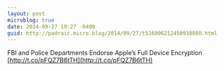 ```yaml
---
layout: post
microblog: true
date: 2014-09-27 19:27 -0400
guid: http://padraic.micro.blog/2014/09/27/t516006212450938880.html
---
```

FBI and Police Departments Endorse Apple’s Full Device Encryption [http://t.co/pFQZ7B6tTH](http://t.co/pFQZ7B6tTH)
